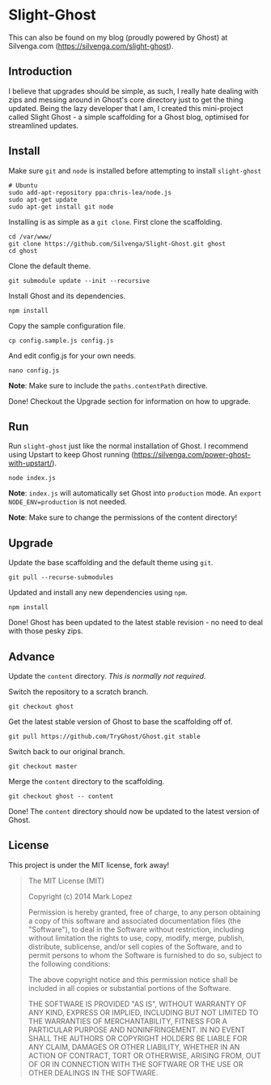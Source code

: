 # Slight-Ghost

This can also be found on my blog (proudly powered by Ghost) at Silvenga.com (https://silvenga.com/slight-ghost). 

## Introduction 

I believe that upgrades should be simple, as such, I really hate dealing with zips and messing around in Ghost's core directory just to get the thing updated. Being the lazy developer that I am, I created this mini-project called Slight Ghost - a simple scaffolding for a Ghost blog, optimised for streamlined updates. 

## Install

Make sure `git` and `node` is installed before attempting to install `slight-ghost`
```
# Ubuntu
sudo add-apt-repository ppa:chris-lea/node.js 
sudo apt-get update
sudo apt-get install git node
```
Installing is as simple as a `git clone`. First clone the scaffolding.
```
cd /var/www/ 
git clone https://github.com/Silvenga/Slight-Ghost.git ghost
cd ghost
```
Clone the default theme. 
```
git submodule update --init --recursive
```
Install Ghost and its dependencies.
```
npm install

```
Copy the sample configuration file. 
```
cp config.sample.js config.js

```
And edit config.js for your own needs. 
```
nano config.js
```
**Note**: Make sure to include the `paths.contentPath` directive. 

Done! Checkout the Upgrade section for information on how to upgrade. 

## Run

Run `slight-ghost` just like the normal installation of Ghost. I recommend using Upstart to keep Ghost running (https://silvenga.com/power-ghost-with-upstart/).
```
node index.js
```
**Note**:  `index.js` will automatically set Ghost into `production` mode. An `export NODE_ENV=production` is not needed. 

**Note**: Make sure to change the permissions of the content directory!

## Upgrade

Update the base scaffolding and the default theme using `git`.
```
git pull --recurse-submodules
```
Updated and install any new dependencies using `npm`.
```
npm install
```
Done! Ghost has been updated to the latest stable revision - no need to deal with those pesky zips. 

## Advance

Update the `content` directory.  *This is normally not required.* 

Switch the repository to a scratch branch. 
```
git checkout ghost
```
Get the latest stable version of Ghost to base the scaffolding off of. 
```
git pull https://github.com/TryGhost/Ghost.git stable
```
Switch back to our original branch. 
```
git checkout master
```
Merge the `content` directory to the scaffolding. 
```
git checkout ghost -- content
```
Done! The `content` directory should now be updated to the latest version of Ghost. 

## License

This project is under the MIT license, fork away!

> The MIT License (MIT)
> 
> Copyright (c) 2014 Mark Lopez
> 
> Permission is hereby granted, free of charge, to any person obtaining
> a copy of this software and associated documentation files (the
> "Software"), to deal in the Software without restriction, including
> without limitation the rights to use, copy, modify, merge, publish,
> distribute, sublicense, and/or sell copies of the Software, and to
> permit persons to whom the Software is furnished to do so, subject to
> the following conditions:
> 
> The above copyright notice and this permission notice shall be
> included in all copies or substantial portions of the Software.
> 
> THE SOFTWARE IS PROVIDED "AS IS", WITHOUT WARRANTY OF ANY KIND,
> EXPRESS OR IMPLIED, INCLUDING BUT NOT LIMITED TO THE WARRANTIES OF
> MERCHANTABILITY, FITNESS FOR A PARTICULAR PURPOSE AND NONINFRINGEMENT.
> IN NO EVENT SHALL THE AUTHORS OR COPYRIGHT HOLDERS BE LIABLE FOR ANY
> CLAIM, DAMAGES OR OTHER LIABILITY, WHETHER IN AN ACTION OF CONTRACT,
> TORT OR OTHERWISE, ARISING FROM, OUT OF OR IN CONNECTION WITH THE
> SOFTWARE OR THE USE OR OTHER DEALINGS IN THE SOFTWARE.

